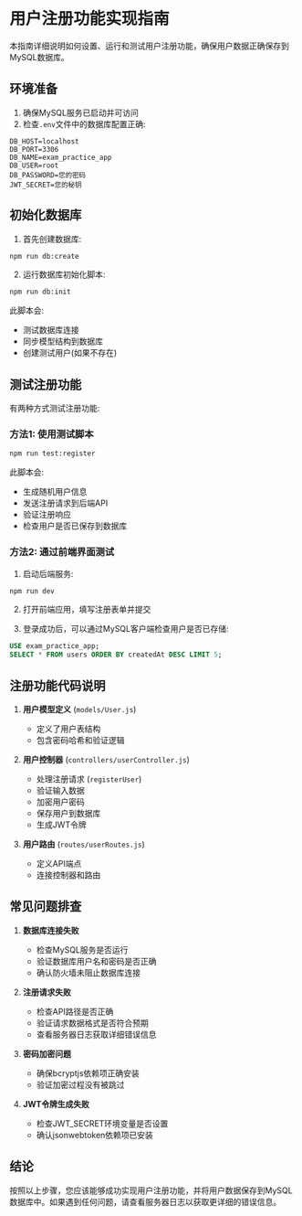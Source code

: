 # 用户注册功能实现指南

本指南详细说明如何设置、运行和测试用户注册功能，确保用户数据正确保存到MySQL数据库。

## 环境准备

1. 确保MySQL服务已启动并可访问
2. 检查`.env`文件中的数据库配置正确:

```
DB_HOST=localhost
DB_PORT=3306
DB_NAME=exam_practice_app
DB_USER=root
DB_PASSWORD=您的密码
JWT_SECRET=您的秘钥
```

## 初始化数据库

1. 首先创建数据库:

```bash
npm run db:create
```

2. 运行数据库初始化脚本:

```bash
npm run db:init
```

此脚本会:
- 测试数据库连接
- 同步模型结构到数据库
- 创建测试用户(如果不存在)

## 测试注册功能

有两种方式测试注册功能:

### 方法1: 使用测试脚本

```bash
npm run test:register
```

此脚本会:
- 生成随机用户信息
- 发送注册请求到后端API
- 验证注册响应
- 检查用户是否已保存到数据库

### 方法2: 通过前端界面测试

1. 启动后端服务:

```bash
npm run dev
```

2. 打开前端应用，填写注册表单并提交

3. 登录成功后，可以通过MySQL客户端检查用户是否已存储:

```sql
USE exam_practice_app;
SELECT * FROM users ORDER BY createdAt DESC LIMIT 5;
```

## 注册功能代码说明

1. **用户模型定义** (`models/User.js`)
   - 定义了用户表结构
   - 包含密码哈希和验证逻辑

2. **用户控制器** (`controllers/userController.js`)
   - 处理注册请求 (`registerUser`)
   - 验证输入数据
   - 加密用户密码
   - 保存用户到数据库
   - 生成JWT令牌

3. **用户路由** (`routes/userRoutes.js`)
   - 定义API端点
   - 连接控制器和路由

## 常见问题排查

1. **数据库连接失败**
   - 检查MySQL服务是否运行
   - 验证数据库用户名和密码是否正确
   - 确认防火墙未阻止数据库连接

2. **注册请求失败**
   - 检查API路径是否正确
   - 验证请求数据格式是否符合预期
   - 查看服务器日志获取详细错误信息

3. **密码加密问题**
   - 确保bcryptjs依赖项正确安装
   - 验证加密过程没有被跳过

4. **JWT令牌生成失败**
   - 检查JWT_SECRET环境变量是否设置
   - 确认jsonwebtoken依赖项已安装

## 结论

按照以上步骤，您应该能够成功实现用户注册功能，并将用户数据保存到MySQL数据库中。如果遇到任何问题，请查看服务器日志以获取更详细的错误信息。 